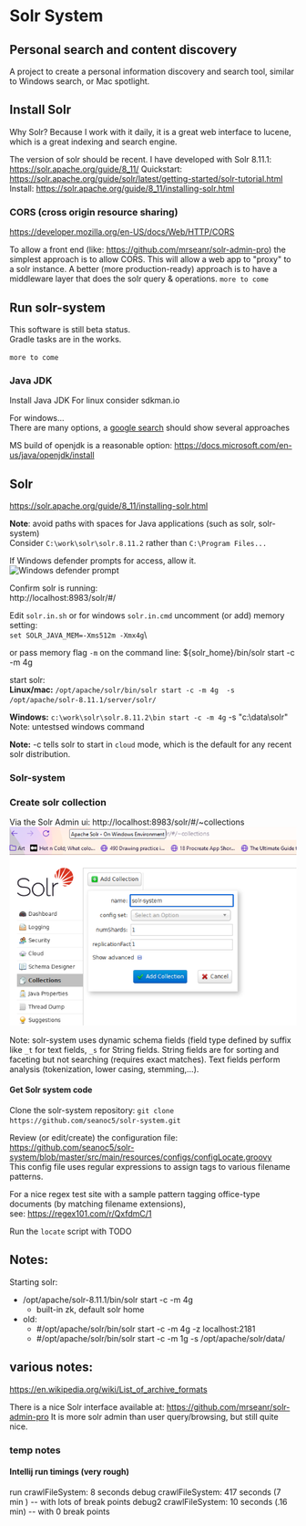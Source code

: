 # Solr System

## Personal search and content discovery
A project to create a personal information discovery and search tool, similar to Windows search, or Mac spotlight.

## Install Solr
Why Solr? 
Because I work with it daily, it is a great web interface to lucene, which is a great indexing and search engine.

The version of solr should be recent. I have developed with Solr 8.11.1: https://solr.apache.org/guide/8_11/
Quickstart: https://solr.apache.org/guide/solr/latest/getting-started/solr-tutorial.html
Install: https://solr.apache.org/guide/8_11/installing-solr.html

### CORS (cross origin resource sharing)
https://developer.mozilla.org/en-US/docs/Web/HTTP/CORS

To allow a front end (like: https://github.com/mrseanr/solr-admin-pro)
the simplest approach is to allow CORS. This will allow a web app to "proxy" to a solr instance. A better (more production-ready) approach is to have a middleware layer that does the solr query & operations. 
`more to come`

## Run solr-system
This software is still beta status. \
Gradle tasks are in the works. 

`more to come`

### Java JDK 
Install Java JDK
For linux consider sdkman.io

For windows...  
There are many options, a [google search](https://www.google.com/search?q=install+openjdk+windows) should show several approaches

MS build of openjdk is a reasonable option: https://docs.microsoft.com/en-us/java/openjdk/install

## Solr
https://solr.apache.org/guide/8_11/installing-solr.html

**Note**: avoid paths with spaces for Java applications (such as solr, solr-system)  
Consider `C:\work\solr\solr.8.11.2` rather than `C:\Program Files...`

If Windows defender prompts for access, allow it.
![Windows defender prompt](img.png)

Confirm solr is running: \
http://localhost:8983/solr/#/

Edit `solr.in.sh` or for windows `solr.in.cmd` uncomment (or add) memory setting: \
`set SOLR_JAVA_MEM=-Xms512m -Xmx4g`\

or pass memory flag `-m` on the command line:
${solr_home}/bin/solr start -c -m 4g

start solr: \
**Linux/mac:** `/opt/apache/solr/bin/solr start -c -m 4g  -s /opt/apache/solr-8.11.1/server/solr/`

**Windows:** `c:\work\solr\solr.8.11.2\bin start -c -m 4g` -s "c:\data\solr"   
Note: untestsed windows command

**Note:** -c tells solr to start in `cloud` mode, which is the default for any recent solr distribution.

 
### Solr-system

### Create solr collection
Via the Solr Admin ui:
http://localhost:8983/solr/#/~collections
![Create Solr Collection](other\create-solr-collection.png)

Note: solr-system uses dynamic schema fields (field type defined by suffix like `_t` for text fields, `_s` for String fields. 
String fields are for sorting and faceting but not searching (requires exact matches). Text fields perform analysis (tokenization, lower casing, stemming,...).

#### Get Solr system code
Clone the solr-system repository:
`git clone https://github.com/seanoc5/solr-system.git`

Review (or edit/create) the configuration file:
https://github.com/seanoc5/solr-system/blob/master/src/main/resources/configs/configLocate.groovy  
This config file uses regular expressions to assign tags to various filename patterns.

For a nice regex test site with a sample pattern tagging office-type documents (by matching filename extensions),   
see: https://regex101.com/r/QxfdmC/1

Run the `locate` script with TODO

## Notes:

Starting solr:
- /opt/apache/solr-8.11.1/bin/solr start -c -m 4g 
  - built-in zk, default solr home
- old:
  - #/opt/apache/solr/bin/solr start -c -m 4g -z localhost:2181
  - #/opt/apache/solr/bin/solr start -c -m 1g  -s /opt/apache/solr/data/



## various notes:

https://en.wikipedia.org/wiki/List_of_archive_formats

There is a nice Solr interface available at:
https://github.com/mrseanr/solr-admin-pro
It is more solr admin than user query/browsing, but still quite nice.




### temp notes
#### Intellij run timings (very rough)
run    crawlFileSystem: 8   seconds
debug  crawlFileSystem: 417 seconds (7 min  ) -- with lots of break points 
debug2 crawlFileSystem: 10  seconds (.16 min) -- with 0 break points 

